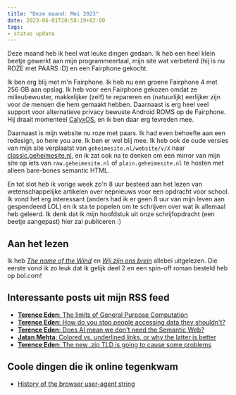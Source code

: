 ```yaml
---
title: "Deze maand: Mei 2023"
date: 2023-06-01T20:58:19+02:00
tags: 
- status update
---
```


Deze maand heb ik heel wat leuke dingen gedaan. Ik heb een heel klein beetje gewerkt aan mijn programmeertaal, mijn site wat verbeterd (hij is nu ROZE met PAARS :D) en een Fairphone gekocht.

Ik ben erg blij met m'n Fairphone. Ik heb nu een groene Fairphone 4 met 256 GB aan opslag. Ik heb voor een Fairphone gekozen omdat ze milieubewuster, makkelijker (zelf) te repareren en (natuurlijk) eerlijker zijn voor de mensen die hem gemaakt hebben. Daarnaast is erg heel veel support voor alternatieve privacy bewuste Android ROMS op de Fairphone. Hij draait momenteel [CalyxOS](https://calyxos.org/), en ik ben daar erg tevreden mee.

Daarnaast is mijn website nu roze met paars. Ik had even behoefte aan een redesign, so here you are. Ik ben er wel blij mee. Ik heb ook de oude versies van mijn site verplaatst van `geheimesite.nl/website/v/X` naar [classic.geheimesite.nl](https://classic.geheimesite.nl), en ik zat ook na te denken om een mirror van mijn site op iets van `raw.geheimesite.nl` of `plain.geheimesite.nl` te hosten met alleen bare-bones semantic HTML.

En tot slot heb ik vorige week zo'n 8 uur besteed aan het lezen van wetenschappelijke artikelen over nepnieuws voor een opdracht voor school. Ik vond het erg interessant (anders had ik er geen 8 uur van mijn leven aan gespendeerd LOL) en ik sta te popelen om te schrijven over wat ik allemaal heb geleerd. Ik denk dat ik mijn hoofdstuk uit onze schrijfopdracht (een beetje aangepast) hier zal publiceren :)

## Aan het lezen

Ik heb [_The name of the Wind_](https://www.bibliotheek.nl/catalogus/titel.302329323.html/the-name-of-the-wind/) en [_Wij zijn ons brein_](https://nl.wikipedia.org/wiki/Wij_zijn_ons_brein) allebei uitgelezen. Die eerste vond ik zo leuk dat ik gelijk deel 2 en een spin-off roman besteld heb op bol.com!

## Interessante posts uit mijn RSS feed

- [**Terence Eden**: The limits of General Purpose Computation](https://shkspr.mobi/blog/2023/05/the-limits-of-general-purpose-computation/)
- [**Terence Eden**: How do you stop people accessing data they shouldn't?](https://shkspr.mobi/blog/2023/05/how-do-you-stop-people-accessing-data-they-shouldnt/)
- [**Terence Eden**: Does AI mean we don't need the Semantic Web?](https://shkspr.mobi/blog/2023/05/does-ai-mean-we-dont-need-the-semantic-web/)
- [**Jatan Mehta**: Colored vs. underlined links, or why the latter is better](https://thoughts.jatan.space/p/colored-vs-underlined-links)
- [**Terence Eden**: The new .zip TLD is going to cause some problems](https://shkspr.mobi/blog/2023/05/the-new-zip-tld-is-going-to-cause-some-problems/)

## Coole dingen die ik online tegenkwam

- [History of the browser user-agent string](https://webaim.org/blog/user-agent-string-history/)
